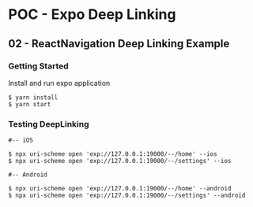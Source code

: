 # POC - Expo Deep Linking

## 02 - ReactNavigation Deep Linking Example

### Getting Started

Install and run expo application

```
$ yarn install
$ yarn start
```

### Testing DeepLinking

```
#-- iOS

$ npx uri-scheme open 'exp://127.0.0.1:19000/--/home' --ios
$ npx uri-scheme open 'exp://127.0.0.1:19000/--/settings' --ios

#-- Android

$ npx uri-scheme open 'exp://127.0.0.1:19000/--/home' --android
$ npx uri-scheme open 'exp://127.0.0.1:19000/--/settings' --android
```

